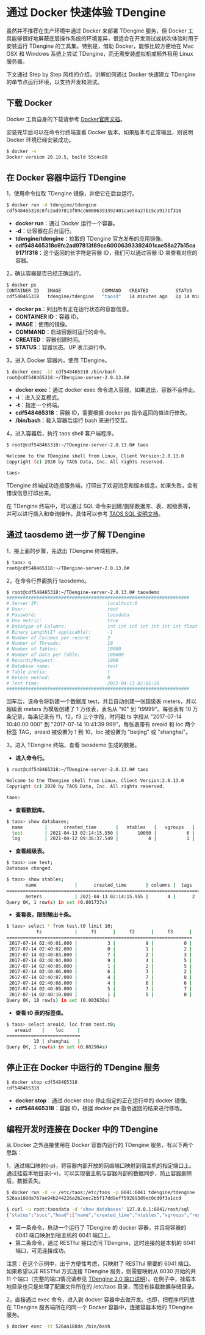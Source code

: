 # 通过 Docker 快速体验 TDengine

虽然并不推荐在生产环境中通过 Docker 来部署 TDengine 服务，但 Docker 工具能够很好地屏蔽底层操作系统的环境差异，很适合在开发测试或初次体验时用于安装运行 TDengine 的工具集。特别是，借助 Docker，能够比较方便地在 Mac OSX 和 Windows 系统上尝试 TDengine，而无需安装虚拟机或额外租用 Linux 服务器。

下文通过 Step by Step 风格的介绍，讲解如何通过 Docker 快速建立 TDengine 的单节点运行环境，以支持开发和测试。

## 下载 Docker

Docker 工具自身的下载请参考 [Docker官网文档](https://docs.docker.com/get-docker/)。

安装完毕后可以在命令行终端查看 Docker 版本。如果版本号正常输出，则说明 Docker 环境已经安装成功。

```bash
$ docker -v
Docker version 20.10.5, build 55c4c88
```

## 在 Docker 容器中运行 TDengine

1，使用命令拉取 TDengine 镜像，并使它在后台运行。

```bash
$ docker run -d tdengine/tdengine
cdf548465318c6fc2ad97813f89cc60006393392401cae58a27b15ca9171f316
```

- **docker run**：通过 Docker 运行一个容器。
- **-d**：让容器在后台运行。
- **tdengine/tdengine**：拉取的 TDengine 官方发布的应用镜像。
- **cdf548465318c6fc2ad97813f89cc60006393392401cae58a27b15ca9171f316**：这个返回的长字符是容器 ID，我们可以通过容器 ID 来查看对应的容器。

2，确认容器是否已经正确运行。

```bash
$ docker ps
CONTAINER ID   IMAGE               COMMAND   CREATED          STATUS          ···
cdf548465318   tdengine/tdengine   "taosd"   14 minutes ago   Up 14 minutes   ···
```

- **docker ps**：列出所有正在运行状态的容器信息。
- **CONTAINER ID**：容器 ID。
- **IMAGE**：使用的镜像。
- **COMMAND**：启动容器时运行的命令。
- **CREATED**：容器创建时间。
- **STATUS**：容器状态。UP 表示运行中。

3，进入 Docker 容器内，使用 TDengine。

```bash
$ docker exec -it cdf548465318 /bin/bash
root@cdf548465318:~/TDengine-server-2.0.13.0#
```

- **docker exec**：通过 docker exec 命令进入容器，如果退出，容器不会停止。
- **-i**：进入交互模式。
- **-t**：指定一个终端。
- **cdf548465318**：容器 ID，需要根据 docker ps 指令返回的值进行修改。
- **/bin/bash**：载入容器后运行 bash 来进行交互。

4，进入容器后，执行 taos shell 客户端程序。

```bash
$ root@cdf548465318:~/TDengine-server-2.0.13.0# taos

Welcome to the TDengine shell from Linux, Client Version:2.0.13.0
Copyright (c) 2020 by TAOS Data, Inc. All rights reserved.

taos>
```

TDengine 终端成功连接服务端，打印出了欢迎消息和版本信息。如果失败，会有错误信息打印出来。

在 TDengine 终端中，可以通过 SQL 命令来创建/删除数据库、表、超级表等，并可以进行插入和查询操作。具体可以参考 [TAOS SQL 说明文档](https://www.taosdata.com/cn/documentation/taos-sql)。

## 通过 taosdemo 进一步了解 TDengine

1，接上面的步骤，先退出 TDengine 终端程序。

```bash
$ taos> q
root@cdf548465318:~/TDengine-server-2.0.13.0#
```

2，在命令行界面执行 taosdemo。

```bash
$ root@cdf548465318:~/TDengine-server-2.0.13.0# taosdemo
###################################################################
# Server IP:                         localhost:0
# User:                              root
# Password:                          taosdata
# Use metric:                        true
# Datatype of Columns:               int int int int int int int float
# Binary Length(If applicable):      -1
# Number of Columns per record:      3
# Number of Threads:                 10
# Number of Tables:                  10000
# Number of Data per Table:          100000
# Records/Request:                   1000
# Database name:                     test
# Table prefix:                      t
# Delete method:                     0
# Test time:                         2021-04-13 02:05:20
###################################################################
```

回车后，该命令将新建一个数据库 test，并且自动创建一张超级表 meters，并以超级表 meters 为模版创建了 1 万张表，表名从 "t0" 到 "t9999"。每张表有 10 万条记录，每条记录有 f1，f2，f3 三个字段，时间戳 ts 字段从 "2017-07-14 10:40:00 000" 到 "2017-07-14 10:41:39 999"。每张表带有 areaid 和 loc 两个标签 TAG，areaid 被设置为 1 到 10，loc 被设置为 "beijing" 或 "shanghai"。

3，进入 TDengine 终端，查看 taosdemo 生成的数据。

- **进入命令行。**

```bash
$ root@cdf548465318:~/TDengine-server-2.0.13.0# taos

Welcome to the TDengine shell from Linux, Client Version:2.0.13.0
Copyright (c) 2020 by TAOS Data, Inc. All rights reserved.

taos>
```

- **查看数据库。**

```bash
$ taos> show databases;
  name        |      created_time       |   ntables   |   vgroups   |    ···
  test        | 2021-04-13 02:14:15.950 |       10000 |           6 |    ···
  log         | 2021-04-12 09:36:37.549 |           4 |           1 |	   ···

```

- **查看超级表。**

```bash
$ taos> use test;
Database changed.

$ taos> show stables;
       name              |      created_time       | columns |  tags  |   tables    |
=====================================================================================
       meters            | 2021-04-13 02:14:15.955 |       4 |      2 |       10000 |
Query OK, 1 row(s) in set (0.001737s)

```

- **查看表，限制输出十条。**

```bash
$ taos> select * from test.t0 limit 10;
           ts            |     f1      |     f2      |     f3      |
====================================================================
 2017-07-14 02:40:01.000 |           3 |           9 |           0 |
 2017-07-14 02:40:02.000 |           0 |           1 |           2 |
 2017-07-14 02:40:03.000 |           7 |           2 |           3 |
 2017-07-14 02:40:04.000 |           9 |           4 |           5 |
 2017-07-14 02:40:05.000 |           1 |           2 |           5 |
 2017-07-14 02:40:06.000 |           6 |           3 |           2 |
 2017-07-14 02:40:07.000 |           4 |           7 |           8 |
 2017-07-14 02:40:08.000 |           4 |           6 |           6 |
 2017-07-14 02:40:09.000 |           5 |           7 |           7 |
 2017-07-14 02:40:10.000 |           1 |           5 |           0 |
Query OK, 10 row(s) in set (0.003638s)

```

- **查看 t0 表的标签值。**

```bash
$ taos> select areaid, loc from test.t0;
   areaid    |    loc     |
===========================
          10 | shanghai   |
Query OK, 1 row(s) in set (0.002904s)

```

## 停止正在 Docker 中运行的 TDengine 服务

```bash
$ docker stop cdf548465318
cdf548465318
```

- **docker stop**：通过 docker stop 停止指定的正在运行中的 docker 镜像。
- **cdf548465318**：容器 ID，根据 docker ps 指令返回的结果进行修改。

## 编程开发时连接在 Docker 中的 TDengine

从 Docker 之外连接使用在 Docker 容器内运行的 TDengine 服务，有以下两个思路：

1，通过端口映射(-p)，将容器内部开放的网络端口映射到宿主机的指定端口上。通过挂载本地目录(-v)，可以实现宿主机与容器内部的数据同步，防止容器删除后，数据丢失。

```bash
$ docker run -d -v /etc/taos:/etc/taos -p 6041:6041 tdengine/tdengine
526aa188da767ae94b244226a2b2eec2b5f17dd8eff592893d9ec0cd0f3a1ccd

$ curl -u root:taosdata -d 'show databases' 127.0.0.1:6041/rest/sql
{"status":"succ","head":["name","created_time","ntables","vgroups","replica","quorum","days","keep1,keep2,keep(D)","cache(MB)","blocks","minrows","maxrows","wallevel","fsync","comp","precision","status"],"data":[],"rows":0}
```

- 第一条命令，启动一个运行了 TDengine 的 docker 容器，并且将容器的 6041 端口映射到宿主机的 6041 端口上。
- 第二条命令，通过 RESTful 接口访问 TDengine，这时连接的是本机的 6041 端口，可见连接成功。

注意：在这个示例中，出于方便性考虑，只映射了 RESTful 需要的 6041 端口。如果希望以非 RESTful 方式连接 TDengine 服务，则需要映射从 6030 开始的共 11 个端口（完整的端口情况请参见 [TDengine 2.0 端口说明](https://www.taosdata.com/cn/documentation/faq#port)）。在例子中，挂载本地目录也只是处理了配置文件所在的 /etc/taos 目录，而没有挂载数据存储目录。

2，直接通过 exec 命令，进入到 docker 容器中去做开发。也即，把程序代码放在 TDengine 服务端所在的同一个 Docker 容器中，连接容器本地的 TDengine 服务。

```bash
$ docker exec -it 526aa188da /bin/bash
```

